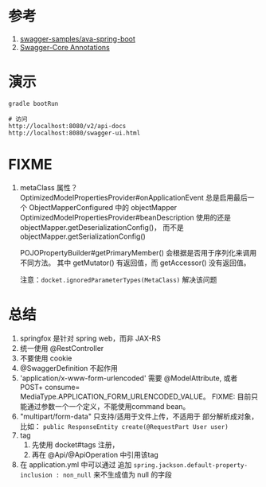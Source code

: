  
 
# 参考

1. [swagger-samples/ava-spring-boot](https://github.com/swagger-api/swagger-samples/tree/master/java/java-spring-boot)
1. [Swagger-Core Annotations](https://github.com/swagger-api/swagger-core/wiki/Annotations-1.5.X)

# 演示

``` 
gradle bootRun

# 访问 
http://localhost:8080/v2/api-docs
http://localhost:8080/swagger-ui.html
```

# FIXME

1. metaClass 属性？
    OptimizedModelPropertiesProvider#onApplicationEvent 总是启用最后一个 ObjectMapperConfigured 中的 objectMapper
    OptimizedModelPropertiesProvider#beanDescription 
    使用的还是 objectMapper.getDeserializationConfig()，
    而不是  objectMapper.getSerializationConfig()
    
    
    POJOPropertyBuilder#getPrimaryMember() 会根据是否用于序列化来调用不同方法。
    其中 getMutator() 有返回值，而 getAccessor() 没有返回值。
    
    注意：`docket.ignoredParameterTypes(MetaClass)` 解决该问题

# 总结

1. springfox 是针对 spring web，而非 JAX-RS
1. 统一使用 @RestController
1. 不要使用 cookie
1. @SwaggerDefinition 不起作用
1. 'application/x-www-form-urlencoded' 需要 @ModelAttribute, 
    或者 POST+ consume= MediaType.APPLICATION_FORM_URLENCODED_VALUE。
    FIXME: 目前只能通过参数一个一个定义，不能使用command bean。
1. "multipart/form-data" 只支持/适用于文件上传，不适用于 部分解析成对象，比如： 
`public ResponseEntity create(@RequestPart User user)`
1. tag 
    1. 先使用 docket#tags 注册，
    2. 再在 @Api/@ApiOperation 中引用该tag
1. 在 application.yml 中可以通过 追加 `spring.jackson.default-property-inclusion : non_null` 来不生成值为 null 的字段


